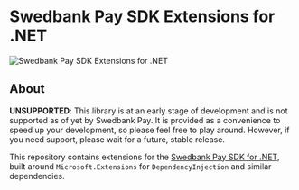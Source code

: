 # Swedbank Pay SDK Extensions for .NET

![Swedbank Pay SDK Extensions for .NET][opengraph-image]

## About

**UNSUPPORTED**: This library is at an early stage of development and is not
supported as of yet by Swedbank Pay. It is provided as a convenience to speed
up your development, so please feel free to play around. However, if you need
support, please wait for a future, stable release.

This repository contains extensions for the [Swedbank Pay SDK for .NET][sdk],
built around `Microsoft.Extensions` for `DependencyInjection` and similar
dependencies.

[opengraph-image]: https://repository-images.githubusercontent.com/240215029/8f501980-53ec-11ea-963f-df05603e3441
[sdk]: https://github.com/SwedbankPay/swedbank-pay-sdk-dotnet

